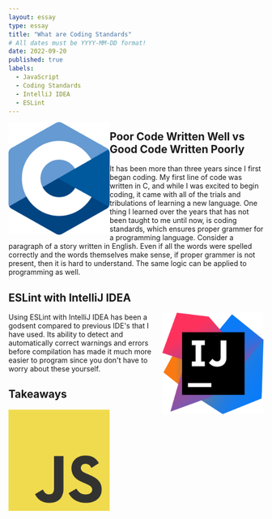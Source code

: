 ```yaml
---
layout: essay
type: essay
title: "What are Coding Standards"
# All dates must be YYYY-MM-DD format!
date: 2022-09-20
published: true
labels:
  - JavaScript
  - Coding Standards
  - IntelliJ IDEA
  - ESLint
---
```


<img align="left" width="200px" class="rounded float-start pe-4" src="../img/e28-coding-standards/C.png">

## Poor Code Written Well vs Good Code Written Poorly
It has been more than three years since I first began coding. My first line of code was written in C, and while I was excited to begin coding, it came with all of the trials and tribulations of learning a new language. One thing I learned over the years that has not been taught to me until now, is coding standards, which ensures proper grammer for a programming language. Consider a paragraph of a story written in English. Even if all the words were spelled correctly and the words themselves make sense, if proper grammer is not present, then it is hard to understand. The same logic can be applied to programming as well. 

## ESLint with IntelliJ IDEA
<img align="right" width="200px" class="rounded float-start pe-4" src="../img/e28-coding-standards/IntelliJ_IDEA_Icon.png">
Using ESLint with IntelliJ IDEA has been a godsent compared to previous IDE's that I have used. Its ability to detect and automatically correct warnings and errors before compilation has made it much more easier to program since you don't have to worry about these yourself. 

## Takeaways
<img align="left" width="200px" class="rounded float-start pe-4" src="../img/JavaScript.png">